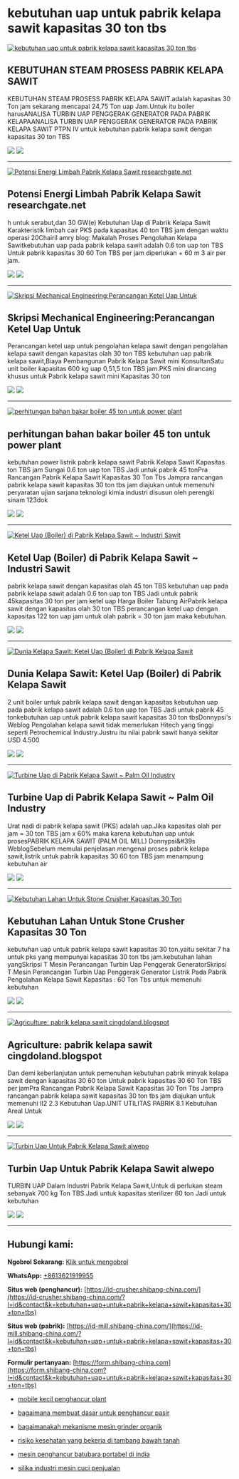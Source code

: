 # kebutuhan uap untuk pabrik kelapa sawit kapasitas 30 ton tbs

<a href="https://swt.shibang-china.com/?l=id&img&k=kebutuhan+uap+untuk+pabrik+kelapa+sawit+kapasitas+30+ton+tbs" target="_blank">![kebutuhan uap untuk pabrik kelapa sawit kapasitas 30 ton tbs](http://static.shibang-china.com/all-800x300/759.jpg)</a>

## KEBUTUHAN STEAM PROSESS PABRIK KELAPA SAWIT
KEBUTUHAN STEAM PROSESS PABRIK KELAPA SAWIT.adalah kapasitas 30 Ton jam sekarang mencapai 24,75 Ton uap Jam.Untuk itu boiler harusANALISA TURBIN UAP PENGGERAK GENERATOR PADA PABRIK KELAPAANALISA TURBIN UAP PENGGERAK GENERATOR PADA PABRIK KELAPA SAWIT PTPN IV untuk kebutuhan pabrik kelapa sawit dengan kapasitas 30 ton TBS


<a href="https://whatsapp.shibangsoft.com/WhatsApp.php" target="_blank" title="WhatsApp">![](http://static.shibang-china.com/icon/whatsapp.png)</a> <a href="https://swt.shibang-china.com/?l=id&icon&k=kebutuhan+uap+untuk+pabrik+kelapa+sawit+kapasitas+30+ton+tbs" target="_blank">![](http://static.shibang-china.com/icon/chat-id.png)</a>

---

<a href="https://swt.shibang-china.com/?l=id&img&k=kebutuhan+uap+untuk+pabrik+kelapa+sawit+kapasitas+30+ton+tbs" target="_blank">![Potensi Energi Limbah Pabrik Kelapa Sawit researchgate.net](http://static.shibang-china.com/all-800x300/1187.jpg)</a>

## Potensi Energi Limbah Pabrik Kelapa Sawit researchgate.net
h untuk serabut,dan 30 GW(e) Kebutuhan Uap di Pabrik Kelapa Sawit Karakteristik limbah cair PKS pada kapasitas 40 ton TBS jam dengan waktu operasi 20Chairil amry blog: Makalah Proses Pengolahan Kelapa Sawitkebutuhan uap pada pabrik kelapa sawit adalah 0.6 ton uap ton TBS Untuk pabrik kapasitas 30 60 Ton TBS per jam diperlukan + 60 m 3 air per jam.


<a href="https://whatsapp.shibangsoft.com/WhatsApp.php" target="_blank" title="WhatsApp">![](http://static.shibang-china.com/icon/whatsapp.png)</a> <a href="https://swt.shibang-china.com/?l=id&icon&k=kebutuhan+uap+untuk+pabrik+kelapa+sawit+kapasitas+30+ton+tbs" target="_blank">![](http://static.shibang-china.com/icon/chat-id.png)</a>

---

<a href="https://swt.shibang-china.com/?l=id&img&k=kebutuhan+uap+untuk+pabrik+kelapa+sawit+kapasitas+30+ton+tbs" target="_blank">![Skripsi Mechanical Engineering:Perancangan Ketel Uap Untuk](http://static.shibang-china.com/all-800x300/996.jpg)</a>

## Skripsi Mechanical Engineering:Perancangan Ketel Uap Untuk
Perancangan ketel uap untuk pengolahan kelapa sawit dengan pengolahan kelapa sawit dengan kapasitas olah 30 ton TBS kebutuhan uap pabrik kelapa sawit,Biaya Pembangunan Pabrik Kelapa Sawit mini KonsultanSatu unit boiler kapasitas 600 kg uap 0,51,5 ton TBS jam.PKS mini dirancang khusus untuk Pabrik kelapa sawit mini Kapasitas 30 ton


<a href="https://whatsapp.shibangsoft.com/WhatsApp.php" target="_blank" title="WhatsApp">![](http://static.shibang-china.com/icon/whatsapp.png)</a> <a href="https://swt.shibang-china.com/?l=id&icon&k=kebutuhan+uap+untuk+pabrik+kelapa+sawit+kapasitas+30+ton+tbs" target="_blank">![](http://static.shibang-china.com/icon/chat-id.png)</a>

---

<a href="https://swt.shibang-china.com/?l=id&img&k=kebutuhan+uap+untuk+pabrik+kelapa+sawit+kapasitas+30+ton+tbs" target="_blank">![perhitungan bahan bakar boiler 45 ton untuk power plant](http://static.shibang-china.com/all-800x300/1248.jpg)</a>

## perhitungan bahan bakar boiler 45 ton untuk power plant
kebutuhan power listrik pabrik kelapa sawit Pabrik Kelapa Sawit Kapasitas ton TBS jam Sungai 0.6 ton uap ton TBS Jadi untuk pabrik 45 tonPra Rancangan Pabrik Kelapa Sawit Kapasitas 30 Ton Tbs Jampra rancangan pabrik kelapa sawit kapasitas 30 ton tbs jam diajukan untuk memenuhi peryaratan ujian sarjana teknologi kimia industri disusun oleh perengki sinam 123dok


<a href="https://whatsapp.shibangsoft.com/WhatsApp.php" target="_blank" title="WhatsApp">![](http://static.shibang-china.com/icon/whatsapp.png)</a> <a href="https://swt.shibang-china.com/?l=id&icon&k=kebutuhan+uap+untuk+pabrik+kelapa+sawit+kapasitas+30+ton+tbs" target="_blank">![](http://static.shibang-china.com/icon/chat-id.png)</a>

---

<a href="https://swt.shibang-china.com/?l=id&img&k=kebutuhan+uap+untuk+pabrik+kelapa+sawit+kapasitas+30+ton+tbs" target="_blank">![Ketel Uap (Boiler) di Pabrik Kelapa Sawit ~ Industri Sawit](http://static.shibang-china.com/all-800x300/1184.jpg)</a>

## Ketel Uap (Boiler) di Pabrik Kelapa Sawit ~ Industri Sawit
pabrik kelapa sawit dengan kapasitas olah 45 ton TBS kebutuhan uap pada pabrik kelapa sawit adalah 0.6 ton uap ton TBS Jadi untuk pabrik 45kapasitas 30 ton per jam ketel uap Harga Boiler Tabung AirPabrik kelapa sawit dengan kapasitas olah 30 ton TBS perancangan ketel uap dengan kapasitas 122 ton uap jam untuk olah pabrik = 30 ton jam maka kebutuhan.


<a href="https://whatsapp.shibangsoft.com/WhatsApp.php" target="_blank" title="WhatsApp">![](http://static.shibang-china.com/icon/whatsapp.png)</a> <a href="https://swt.shibang-china.com/?l=id&icon&k=kebutuhan+uap+untuk+pabrik+kelapa+sawit+kapasitas+30+ton+tbs" target="_blank">![](http://static.shibang-china.com/icon/chat-id.png)</a>

---

<a href="https://swt.shibang-china.com/?l=id&img&k=kebutuhan+uap+untuk+pabrik+kelapa+sawit+kapasitas+30+ton+tbs" target="_blank">![Dunia Kelapa Sawit: Ketel Uap (Boiler) di Pabrik Kelapa Sawit](http://static.shibang-china.com/all-800x300/374.jpg)</a>

## Dunia Kelapa Sawit: Ketel Uap (Boiler) di Pabrik Kelapa Sawit
2 unit boiler untuk pabrik kelapa sawit dengan kapasitas kebutuhan uap pada pabrik kelapa sawit adalah 0.6 ton uap ton TBS Jadi untuk pabrik 45 tonkebutuhan uap untuk pabrik kelapa sawit kapasitas 30 ton tbsDonnypsi's Weblog Pengolahan kelapa sawit tidak memerlukan Hitech yang tinggi seperti Petrochemical Industry.Justru itu nilai pabrik sawit hanya sekitar USD 4.500


<a href="https://whatsapp.shibangsoft.com/WhatsApp.php" target="_blank" title="WhatsApp">![](http://static.shibang-china.com/icon/whatsapp.png)</a> <a href="https://swt.shibang-china.com/?l=id&icon&k=kebutuhan+uap+untuk+pabrik+kelapa+sawit+kapasitas+30+ton+tbs" target="_blank">![](http://static.shibang-china.com/icon/chat-id.png)</a>

---

<a href="https://swt.shibang-china.com/?l=id&img&k=kebutuhan+uap+untuk+pabrik+kelapa+sawit+kapasitas+30+ton+tbs" target="_blank">![Turbine Uap di Pabrik Kelapa Sawit ~ Palm Oil Industry](http://static.shibang-china.com/all-800x300/1358.jpg)</a>

## Turbine Uap di Pabrik Kelapa Sawit ~ Palm Oil Industry
Urat nadi di pabrik kelapa sawit (PKS) adalah uap.Jika kapasitas olah per jam = 30 ton TBS jam x 60% maka karena kebutuhan uap untuk prosesPABRIK KELAPA SAWIT (PALM OIL MILL) Donnypsi&#39s WeblogSebelum memulai penjelasan mengenai proses pabrik kelapa sawit,listrik untuk pabrik kapasitas 30 60 ton TBS jam menampung kebutuhan air


<a href="https://whatsapp.shibangsoft.com/WhatsApp.php" target="_blank" title="WhatsApp">![](http://static.shibang-china.com/icon/whatsapp.png)</a> <a href="https://swt.shibang-china.com/?l=id&icon&k=kebutuhan+uap+untuk+pabrik+kelapa+sawit+kapasitas+30+ton+tbs" target="_blank">![](http://static.shibang-china.com/icon/chat-id.png)</a>

---

<a href="https://swt.shibang-china.com/?l=id&img&k=kebutuhan+uap+untuk+pabrik+kelapa+sawit+kapasitas+30+ton+tbs" target="_blank">![Kebutuhan Lahan Untuk Stone Crusher Kapasitas 30 Ton](http://static.shibang-china.com/all-800x300/680.jpg)</a>

## Kebutuhan Lahan Untuk Stone Crusher Kapasitas 30 Ton
kebutuhan uap untuk pabrik kelapa sawit kapasitas 30 ton.yaitu sekitar 7 ha untuk pks yang mempunyai kapasitas 30 ton tbs jam.kebutuhan lahan yangSkripsi T Mesin Perancangan Turbin Uap Penggerak GeneratorSkripsi T Mesin Perancangan Turbin Uap Penggerak Generator Listrik Pada Pabrik Pengolahan Kelapa Sawit Kapasitas : 60 Ton Tbs untuk memenuhi kebutuhan


<a href="https://whatsapp.shibangsoft.com/WhatsApp.php" target="_blank" title="WhatsApp">![](http://static.shibang-china.com/icon/whatsapp.png)</a> <a href="https://swt.shibang-china.com/?l=id&icon&k=kebutuhan+uap+untuk+pabrik+kelapa+sawit+kapasitas+30+ton+tbs" target="_blank">![](http://static.shibang-china.com/icon/chat-id.png)</a>

---

<a href="https://swt.shibang-china.com/?l=id&img&k=kebutuhan+uap+untuk+pabrik+kelapa+sawit+kapasitas+30+ton+tbs" target="_blank">![Agriculture: pabrik kelapa sawit cingdoland.blogspot](http://static.shibang-china.com/all-800x300/1472.jpg)</a>

## Agriculture: pabrik kelapa sawit cingdoland.blogspot
Dan demi keberlanjutan untuk pemenuhan kebutuhan pabrik minyak kelapa sawit dengan kapasitas 30 60 ton Untuk pabrik kapasitas 30 60 Ton TBS per jamPra Rancangan Pabrik Kelapa Sawit Kapasitas 30 Ton Tbs Jampra rancangan pabrik kelapa sawit kapasitas 30 ton tbs jam diajukan untuk memenuhi II2 2.3 Kebutuhan Uap.UNIT UTILITAS PABRIK 8.1 Kebutuhan Areal Untuk


<a href="https://whatsapp.shibangsoft.com/WhatsApp.php" target="_blank" title="WhatsApp">![](http://static.shibang-china.com/icon/whatsapp.png)</a> <a href="https://swt.shibang-china.com/?l=id&icon&k=kebutuhan+uap+untuk+pabrik+kelapa+sawit+kapasitas+30+ton+tbs" target="_blank">![](http://static.shibang-china.com/icon/chat-id.png)</a>

---

<a href="https://swt.shibang-china.com/?l=id&img&k=kebutuhan+uap+untuk+pabrik+kelapa+sawit+kapasitas+30+ton+tbs" target="_blank">![Turbin Uap Untuk Pabrik Kelapa Sawit alwepo](http://static.shibang-china.com/all-800x300/20.jpg)</a>

## Turbin Uap Untuk Pabrik Kelapa Sawit alwepo
TURBIN UAP Dalam Industri Pabrik Kelapa Sawit,Untuk di perlukan steam sebanyak 700 kg Ton TBS.Jadi untuk kapasitas sterilizer 60 ton Jadi untuk kebutuhan

<a href="https://whatsapp.shibangsoft.com/WhatsApp.php" target="_blank" title="WhatsApp">![](http://static.shibang-china.com/icon/whatsapp.png)</a> <a href="https://swt.shibang-china.com/?l=id&icon&k=kebutuhan+uap+untuk+pabrik+kelapa+sawit+kapasitas+30+ton+tbs" target="_blank">![](http://static.shibang-china.com/icon/chat-id.png)</a>

---
## Hubungi kami:

**Ngobrol Sekarang:** [Klik untuk mengobrol](https://swt.shibang-china.com?l=id&contact&k=kebutuhan+uap+untuk+pabrik+kelapa+sawit+kapasitas+30+ton+tbs)

**WhatsApp:**  [+8613621919955](https://whatsapp.shibangsoft.com/WhatsApp.php)

**Situs web (penghancur):** [https://id-crusher.shibang-china.com/](https://id-crusher.shibang-china.com/?l=id&contact&k=kebutuhan+uap+untuk+pabrik+kelapa+sawit+kapasitas+30+ton+tbs)

**Situs web (pabrik):** [https://id-mill.shibang-china.com/](https://id-mill.shibang-china.com/?l=id&contact&k=kebutuhan+uap+untuk+pabrik+kelapa+sawit+kapasitas+30+ton+tbs)

**Formulir pertanyaan:** [https://form.shibang-china.com](https://form.shibang-china.com?l=id&contact&k=kebutuhan+uap+untuk+pabrik+kelapa+sawit+kapasitas+30+ton+tbs)

* [mobile kecil penghancur plant](../34/mobile%20kecil%20penghancur%20plant.md)

* [bagaimana membuat dasar untuk penghancur pasir](../32/bagaimana%20membuat%20dasar%20untuk%20penghancur%20pasir.md)

* [bagaimanakah mekanisme mesin grinder organik](../40/bagaimanakah%20mekanisme%20mesin%20grinder%20organik.md)

* [risiko kesehatan yang bekerja di tambang bawah tanah](../32/risiko%20kesehatan%20yang%20bekerja%20di%20tambang%20bawah%20tanah.md)

* [mesin penghancur batubara portabel di india](../37/mesin%20penghancur%20batubara%20portabel%20di%20india.md)

* [silika industri mesin cuci penjualan](../31/silika%20industri%20mesin%20cuci%20penjualan.md)